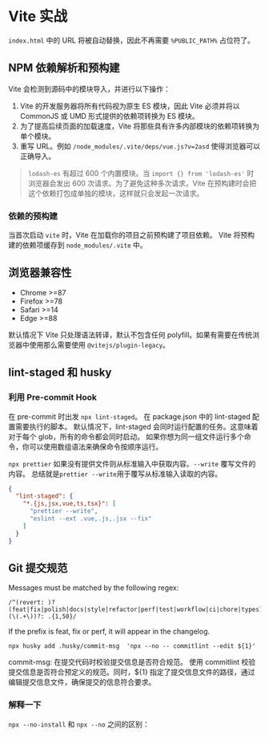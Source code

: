 # Vite 实战

`index.html` 中的 URL 将被自动替换，因此不再需要 `%PUBLIC_PATH%` 占位符了。

## NPM 依赖解析和预构建

Vite 会检测到源码中的模块导入，并进行以下操作：

1. Vite 的开发服务器将所有代码视为原生 ES 模块，因此 Vite 必须并将以 CommonJS 或 UMD 形式提供的依赖项转换为 ES 模块。
2. 为了提高后续页面的加载速度，Vite 将那些具有许多内部模块的依赖项转换为单个模块。
3. 重写 URL。例如 `/node_modules/.vite/deps/vue.js?v=2asd` 使得浏览器可以正确导入。

> `lodash-es` 有超过 600 个内置模块。当 `import {} from 'lodash-es'` 时浏览器会发出 600 次请求。为了避免这种多次请求，Vite 在预构建时会把这个依赖打包成单独的模块，这样就只会发起一次请求。

### 依赖的预构建

当首次启动 `vite` 时，Vite 在加载你的项目之前预构建了项目依赖。
Vite 将预构建的依赖项缓存到 `node_modules/.vite` 中。

## 浏览器兼容性

- Chrome >=87
- Firefox >=78
- Safari >=14
- Edge >=88

默认情况下 Vite 只处理语法转译，默认不包含任何 polyfill。如果有需要在传统浏览器中使用那么需要使用 `@vitejs/plugin-legacy`。

## lint-staged 和 husky

### 利用 Pre-commit Hook

在 pre-commit 时出发 `npx lint-staged`。
在 package.json 中的 lint-staged 配置需要执行的脚本。
默认情况下，lint-staged 会同时运行配置的任务。这意味着对于每个 glob，所有的命令都会同时启动。
如果你想为同一组文件运行多个命令，你可以使用数组语法来确保命令按顺序运行。

`npx prettier` 如果没有提供文件则从标准输入中获取内容。`--write` 覆写文件的内容。
总结就是`prettier --write`用于覆写从标准输入读取的内容。

```json
{
  "lint-staged": {
    "*.{js,jsx,vue,ts,tsx}": [
      "prettier --write",
      "eslint --ext .vue,.js,.jsx --fix"
    ]
  }
}
```

## Git 提交规范

Messages must be matched by the following regex:

```regexp
/^(revert: )?(feat|fix|polish|docs|style|refactor|perf|test|workflow|ci|chore|types)(\(.+\))?: .{1,50}/
```

If the prefix is feat, fix or perf, it will appear in the changelog.

```shell
npx husky add .husky/commit-msg  'npx --no -- commitlint --edit ${1}'
```

commit-msg: 在提交代码时校验提交信息是否符合规范。
使用 commitlint 校验提交信息是否符合预定义的规范。同时，${1} 指定了提交信息文件的路径，通过编辑提交信息文件，确保提交的信息符合要求。

### 解释一下

`npx --no-install` 和 `npx --no` 之间的区别：
